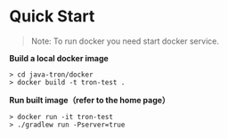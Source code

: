 # Quick Start

> Note: To run docker you need start docker service.

**Build a local docker image**

```shell
> cd java-tron/docker
> docker build -t tron-test .
```

**Run built image（refer to the home page）**

```shell
> docker run -it tron-test
> ./gradlew run -Pserver=true
```